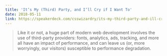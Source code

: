 ```yaml
---
title: 'It’s My (Third) Party, and I’ll Cry if I Want To'
date: 2018-05-11
link: https://speakerdeck.com/csswizardry/its-my-third-party-and-ill-cry-if-i-want-to
---
```

> Like it or not, a huge part of modern web development involves the use of third-party providers: fonts, analytics, ads, tracking, and more all have an impact of performance, and can leave us (or, more worryingly, our visitors) susceptible to performance degradation.
